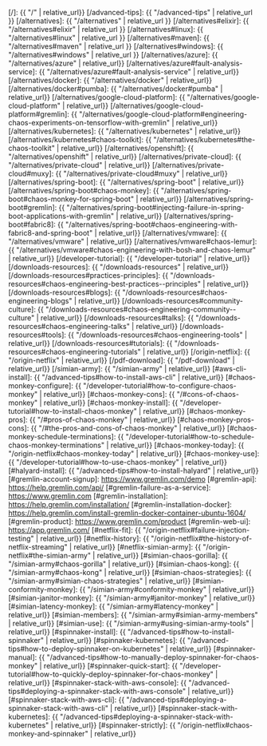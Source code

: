 [/]:                                            {{ "/" | relative_url}}
[/advanced-tips]:                               {{ "/advanced-tips" | relative_url }}
[/alternatives]:                                {{ "/alternatives" | relative_url }}
[/alternatives#elixir]:                         {{ "/alternatives#elixir" | relative_url }}
[/alternatives#linux]:                          {{ "/alternatives#linux" | relative_url }}
[/alternatives#maven]:                          {{ "/alternatives#maven" | relative_url }}
[/alternatives#windows]:                        {{ "/alternatives#windows" | relative_url }}
[/alternatives/azure]:                          {{ "/alternatives/azure" | relative_url}}
[/alternatives/azure#fault-analysis-service]:   {{ "/alternatives/azure#fault-analysis-service" | relative_url}}
[/alternatives/docker]:                         {{ "/alternatives/docker" | relative_url}}
[/alternatives/docker#pumba]:                   {{ "/alternatives/docker#pumba" | relative_url}}
[/alternatives/google-cloud-platform]:          {{ "/alternatives/google-cloud-platform" | relative_url}}
[/alternatives/google-cloud-platform#gremlin]:  {{ "/alternatives/google-cloud-platform#engineering-chaos-experiments-on-tensorflow-with-gremlin" | relative_url}}
[/alternatives/kubernetes]:                     {{ "/alternatives/kubernetes" | relative_url}}
[/alternatives/kubernetes#chaos-toolkit]:       {{ "/alternatives/kubernetes#the-chaos-toolkit" | relative_url}}
[/alternatives/openshift]:                      {{ "/alternatives/openshift" | relative_url}}
[/alternatives/private-cloud]:                  {{ "/alternatives/private-cloud" | relative_url}}
[/alternatives/private-cloud#muxy]:             {{ "/alternatives/private-cloud#muxy" | relative_url}}
[/alternatives/spring-boot]:                    {{ "/alternatives/spring-boot" | relative_url}}
[/alternatives/spring-boot#chaos-monkey]:       {{ "/alternatives/spring-boot#chaos-monkey-for-spring-boot" | relative_url}}
[/alternatives/spring-boot#gremlin]:            {{ "/alternatives/spring-boot#injecting-failure-in-spring-boot-applications-with-gremlin" | relative_url}}
[/alternatives/spring-boot#fabric8]:            {{ "/alternatives/spring-boot#chaos-engineering-with-fabric8-and-spring-boot" | relative_url}}
[/alternatives/vmware]:                         {{ "/alternatives/vmware" | relative_url}}
[/alternatives/vmware#chaos-lemur]:             {{ "/alternatives/vmware#chaos-engineering-with-bosh-and-chaos-lemur" | relative_url}}
[/developer-tutorial]:                          {{ "/developer-tutorial" | relative_url}}
[/downloads-resources]:                         {{ "/downloads-resources" | relative_url}}
[/downloads-resources#practices-principles]:    {{ "/downloads-resources#chaos-engineering-best-practices--principles" | relative_url}}
[/downloads-resources#blogs]:                   {{ "/downloads-resources#chaos-engineering-blogs" | relative_url}}
[/downloads-resources#community-culture]:       {{ "/downloads-resources#chaos-engineering-community--culture" | relative_url}}
[/downloads-resources#talks]:                   {{ "/downloads-resources#chaos-engineering-talks" | relative_url}}
[/downloads-resources#tools]:                   {{ "/downloads-resources#chaos-engineering-tools" | relative_url}}
[/downloads-resources#tutorials]:               {{ "/downloads-resources#chaos-engineering-tutorials" | relative_url}}
[/origin-netflix]:                              {{ "/origin-netflix" | relative_url}}
[/pdf-download]:                                {{ "/pdf-download" | relative_url}}
[/simian-army]:                                 {{ "/simian-army" | relative_url}}
[#aws-cli-install]:                             {{ "/advanced-tips#how-to-install-aws-cli" | relative_url}}
[#chaos-monkey-configure]:                      {{ "/developer-tutorial#how-to-configure-chaos-monkey" | relative_url}}
[#chaos-monkey-cons]:                           {{ "/#cons-of-chaos-monkey" | relative_url}}
[#chaos-monkey-install]:                        {{ "/developer-tutorial#how-to-install-chaos-monkey" | relative_url}}
[#chaos-monkey-pros]:                           {{ "/#pros-of-chaos-monkey" | relative_url}}
[#chaos-monkey-pros-cons]:                      {{ "/#the-pros-and-cons-of-chaos-monkey" | relative_url}}
[#chaos-monkey-schedule-terminations]:          {{ "/developer-tutorial#how-to-schedule-chaos-monkey-terminations" | relative_url}}
[#chaos-monkey-today]:                          {{ "/origin-netflix#chaos-monkey-today" | relative_url}}
[#chaos-monkey-use]:                            {{ "/developer-tutorial#how-to-use-chaos-monkey" | relative_url}}
[#halyard-install]:                             {{ "/advanced-tips#how-to-install-halyard" | relative_url}}
[#gremlin-account-signup]:                      https://www.gremlin.com/demo
[#gremlin-api]:                                 https://help.gremlin.com/api/
[#gremlin-failure-as-a-service]:                https://www.gremlin.com
[#gremlin-installation]:                        https://help.gremlin.com/installation/
[#gremlin-installation-docker]:                 https://help.gremlin.com/install-gremlin-docker-container-ubuntu-1604/
[#gremlin-product]:                             https://www.gremlin.com/product
[#gremlin-web-ui]:                              https://app.gremlin.com/
[#netflix-fit]:                                 {{ "/origin-netflix#failure-injection-testing" | relative_url}}
[#netflix-history]:                             {{ "/origin-netflix#the-history-of-netflix-streaming" | relative_url}}
[#netflix-simian-army]:                         {{ "/origin-netflix#the-simian-army" | relative_url}}
[#simian-chaos-gorilla]:                        {{ "/simian-army#chaos-gorilla" | relative_url}}
[#simian-chaos-kong]:                           {{ "/simian-army#chaos-kong" | relative_url}}
[#simian-chaos-strategies]:                     {{ "/simian-army#simian-chaos-strategies" | relative_url}}
[#simian-conformity-monkey]:                    {{ "/simian-army#conformity-monkey" | relative_url}}
[#simian-janitor-monkey]:                       {{ "/simian-army#janitor-monkey" | relative_url}}
[#simian-latency-monkey]:                       {{ "/simian-army#latency-monkey" | relative_url}}
[#simian-members]:                              {{ "/simian-army#simian-army-members" | relative_url}}
[#simian-use]:                                  {{ "/simian-army#using-simian-army-tools" | relative_url}}
[#spinnaker-install]:                           {{ "/advanced-tips#how-to-install-spinnaker" | relative_url}}
[#spinnaker-kubernetes]:                        {{ "/advanced-tips#how-to-deploy-spinnaker-on-kubernetes" | relative_url}}
[#spinnaker-manual]:                            {{ "/advanced-tips#how-to-manually-deploy-spinnaker-for-chaos-monkey" | relative_url}}
[#spinnaker-quick-start]:                       {{ "/developer-tutorial#how-to-quickly-deploy-spinnaker-for-chaos-monkey" | relative_url}}
[#spinnaker-stack-with-aws-console]:            {{ "/advanced-tips#deploying-a-spinnaker-stack-with-aws-console" | relative_url}}
[#spinnaker-stack-with-aws-cli]:                {{ "/advanced-tips#deploying-a-spinnaker-stack-with-aws-cli" | relative_url}}
[#spinnaker-stack-with-kubernetes]:             {{ "/advanced-tips#deploying-a-spinnaker-stack-with-kubernetes" | relative_url}}
[#spinnaker-strictly]:                          {{ "/origin-netflix#chaos-monkey-and-spinnaker" | relative_url}}